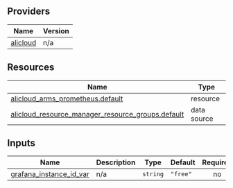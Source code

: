 <!-- BEGIN_TF_DOCS -->
## Providers

| Name | Version |
|------|---------|
| <a name="provider_alicloud"></a> [alicloud](#provider\_alicloud) | n/a |

## Resources

| Name | Type |
|------|------|
| [alicloud_arms_prometheus.default](https://registry.terraform.io/providers/hashicorp/alicloud/latest/docs/resources/arms_prometheus) | resource |
| [alicloud_resource_manager_resource_groups.default](https://registry.terraform.io/providers/hashicorp/alicloud/latest/docs/data-sources/resource_manager_resource_groups) | data source |

## Inputs

| Name | Description | Type | Default | Required |
|------|-------------|------|---------|:--------:|
| <a name="input_grafana_instance_id_var"></a> [grafana\_instance\_id\_var](#input\_grafana\_instance\_id\_var) | n/a | `string` | `"free"` | no |
<!-- END_TF_DOCS -->    